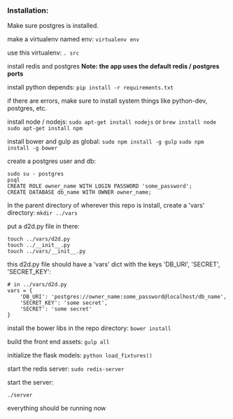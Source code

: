### Installation:
Make sure postgres is installed.

make a virtualenv named env:
```virtualenv env```

use this virtualenv:
```. src```

install redis and postgres
**Note: the app uses the default redis / postgres ports**

install python depends:
```pip install -r requirements.txt```

if there are errors, make sure to install system things like python-dev, postgres, etc.

install node / nodejs:
```sudo apt-get install nodejs``` or ```brew install node```
```sudo apt-get install npm```

install bower and gulp as global:
```sudo npm install -g gulp```
```sudo npm install -g bower```

create a postgres user and db:
```
sudo su - postgres
psql
CREATE ROLE owner_name WITH LOGIN PASSWORD 'some_password';
CREATE DATABASE db_name WITH OWNER owner_name;
```

In the parent directory of wherever this repo is install, create a 'vars' directory:
```mkdir ../vars```

put a d2d.py file in there:
```
touch ../vars/d2d.py
touch ../__init__.py
touch ../vars/__init__.py

```

this d2d.py file should have a 'vars' dict with the keys 'DB_URI', 'SECRET', 'SECRET_KEY':
```
# in ../vars/d2d.py
vars = {
    'DB_URI': 'postgres://owner_name:some_password@localhost/db_name',
    'SECRET_KEY': 'some secret',
    'SECRET': 'some secret'
}
```

install the bower libs in the repo directory:
```bower install```

build the front end assets:
```gulp all```

initialize the flask models:
```python load_fixtures()```

start the redis server:
```sudo redis-server```

start the server:
```
./server
```

everything should be running now
